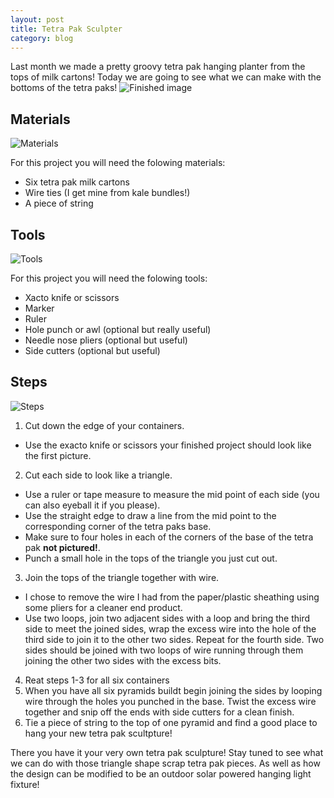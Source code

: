 ```yaml
---
layout: post
title: Tetra Pak Sculpter
category: blog
---
```

Last month we made a pretty groovy tetra pak hanging planter from the tops of milk cartons! Today we are going to see what we can make with the bottoms of the tetra paks! 
![Finished image](https://upcycleworld.github.io/images/post2/finished.png)

## Materials
![Materials](https://upcycleworld.github.io/images/post2/materials.png)

For this project you will need the folowing materials:
* Six tetra pak milk cartons
* Wire ties (I get mine from kale bundles!)
* A piece of string

## Tools
![Tools](https://upcycleworld.github.io/images/post2/tools.png)

For this project you will need the folowing tools:
* Xacto knife or scissors 
* Marker 
* Ruler
* Hole punch or awl (optional but really useful)
* Needle nose pliers (optional but useful)
* Side cutters (optional but useful)

## Steps
![Steps](https://upcycleworld.github.io/images/post2/steps.png)
1. Cut down the edge of your containers.
* Use the exacto knife or scissors your finished project should look like the first picture.
2. Cut each side to look like a triangle.
* Use a ruler or tape measure to measure the mid point of each side (you can also eyeball it if you please). 
* Use the straight edge to draw a line from the mid point to the corresponding corner of the tetra paks base.
* Make sure to four  holes in each of the corners of the base of the tetra pak **not pictured!**. 
* Punch a small hole in the tops of the triangle you just cut out.
3. Join the tops of the triangle together with wire.
* I chose to remove the wire I had from the paper/plastic sheathing using some pliers for a cleaner end product.
* Use two loops, join two adjacent sides with a loop and bring the third side to meet the joined sides, wrap the excess wire into the hole of the third side to join it to the other two sides. Repeat for the fourth side. Two sides should be joined with two loops of wire running through them joining the other two sides with the excess bits.
4. Reat steps 1-3 for all six containers
5. When you have all six pyramids buildt begin joining the sides by looping wire through the holes you punched in the base. Twist the excess wire together and snip off the ends with side cutters for a clean finish.
6. Tie a piece of string to the top of one pyramid and find a good place to hang your new tetra pak scultpture!

There you have it your very own tetra pak sculpture! Stay tuned to see what we can do with those triangle shape scrap tetra pak pieces. As well as how the design can be modified to be an outdoor solar powered hanging light fixture!
